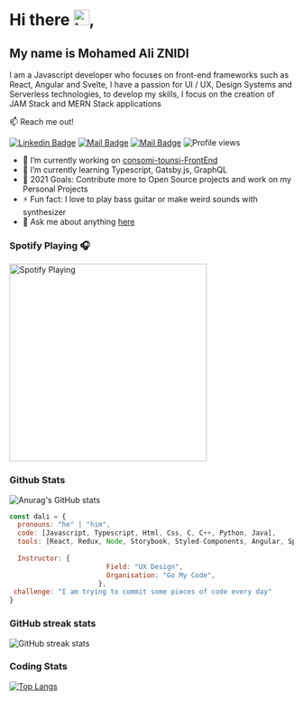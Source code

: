 # Hi there <img src="https://user-images.githubusercontent.com/1303154/88677602-1635ba80-d120-11ea-84d8-d263ba5fc3c0.gif" width="28px" alt="hi">,
## My name is Mohamed Ali ZNIDI

I am a Javascript developer who focuses on front-end frameworks such as React, Angular and Svelte, I have a passion for UI / UX, Design Systems and Serverless technologies, to develop my skills, I focus on the creation of JAM Stack and MERN Stack applications

:mailbox: Reach me out!

[![Linkedin Badge](https://img.shields.io/badge/-Mohamedali-0e76a8?style=flat&labelColor=0e76a8&logo=linkedin&logoColor=white)](https://www.linkedin.com/in/mohamedali-znidi/) [![Mail Badge](https://img.shields.io/badge/-@mohamedaliznidi-e84393?style=flat&labelColor=e84393&logo=instagram&logoColor=white)](https://instagram.com/daliznidi) [![Mail Badge](https://img.shields.io/badge/-mohamedaliznidi-c0392b?style=flat&labelColor=c0392b&logo=gmail&logoColor=white)](mailto:mohamedali.znidi1@esprit.tn) ![Profile views](https://gpvc.arturio.dev/mohamedaliznidi) 

- 🔭 I’m currently working on [consomi-tounsi-FrontEnd](https://github.com/mohamedaliznidi/consomi-tounsi-FrontEnd)
- 🌱 I’m currently learning Typescript, Gatsby.js, GraphQL
- 🥅 2021 Goals: Contribute more to Open Source projects and work on my Personal Projects
- ⚡ Fun fact: I love to play bass guitar or make weird sounds with synthesizer
- 💬 Ask me about anything [here](https://github.com/mohamedaliznidi/mohamedaliznidi/issues)

### Spotify Playing 🎧

[<img src="https://spotify-github-readme.vercel.app/api/spotify" alt="Spotify Playing" width="350" />](https://open.spotify.com/artist/2yEwvVSSSUkcLeSTNyHKh8)

### Github Stats
![Anurag's GitHub stats](https://github-readme-stats.vercel.app/api?username=mohamedaliznidi&count_private=true&theme=tokyonight&hide=contribs,prs)

```javascript
const dali = {
  pronouns: "he" | "him",
  code: [Javascript, Typescript, Html, Css, C, C++, Python, Java],
  tools: [React, Redux, Node, Storybook, Styled-Components, Angular, Spring-Boot],
 
  Instructor: {
                        Field: "UX Design",
                        Organisation: "Go My Code",
                      },
 challenge: "I am trying to commit some pieces of code every day"
}
```
### GitHub streak stats

![GitHub streak stats](https://github-readme-streak-stats.herokuapp.com/?user=mohamedaliznidi) 

### Coding Stats
[![Top Langs](https://github-readme-stats.vercel.app/api/top-langs/?username=mohamedaliznidi&layout=compact&theme=tokyonight)](https://github.com/anuraghazra/github-readme-stats)

